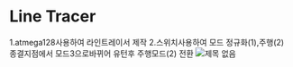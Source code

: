 # Line Tracer


1.atmega128사용하여 라인트레이서 제작
2.스위치사용하여 모드 정규화(1),주행(2) 종결지점에서 모드3으로바뀌어 유턴후 주행모드(2) 전환
![제목 없음](https://user-images.githubusercontent.com/69707808/90308904-739e7980-df1e-11ea-89cf-4526e9ac757e.png)

